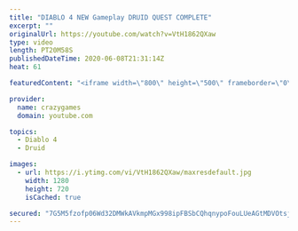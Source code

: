 ```yaml
---
title: "DIABLO 4 NEW Gameplay DRUID QUEST COMPLETE"
excerpt: ""
originalUrl: https://youtube.com/watch?v=VtH1862QXaw
type: video
length: PT20M58S
publishedDateTime: 2020-06-08T21:31:14Z
heat: 61

featuredContent: "<iframe width=\"800\" height=\"500\" frameborder=\"0\" src=\"https://www.youtube.com/embed/VtH1862QXaw\" allow=\"accelerometer; autoplay; encrypted-media; gyroscope; picture-in-picture\" allowfullscreen></iframe>"

provider:
  name: crazygames
  domain: youtube.com

topics:
  - Diablo 4
  - Druid

images:
  - url: https://i.ytimg.com/vi/VtH1862QXaw/maxresdefault.jpg
    width: 1280
    height: 720
    isCached: true

secured: "7G5M5fzofp06Wd32DMWkAVkmpMGx998ipFBSbCQhqnypoFouLUeAGtMDVOtsjSQVbtkuT0ngtMqhumQCDdhz1mZYLZwcItsVMVYI5fiBZFggfyFUH2pm4jhwhFI50+JY7OMTCN+6oNv3XOglWiDehUALyXVF5bz1i+0icqoQ4EbA0PcokrovyvRVlawUNyaUjADAS8V5/BBSA8s08SDeMcli0m8a3g9Zy4R7IvB0r7znosBUTpcWh4sulHkk4QSPQLRb5ZhGAQYbE6iYBXqvmShksbqahGvYF7Gdw0v0rK4ANX+c4/T4LV+DepjZNU3FREWsZaApOn6WTSPVg1y598EfNA6sIIX4pgCPFEPQQo7E18shsyz8UxPlAD0RlE2jeAUOzccioXjlIHUDrVIQROSXDtqYmniSSASN0BGWy18=;j+Lc+3Ra29qUqnIcSDPaBQ=="
---
```


